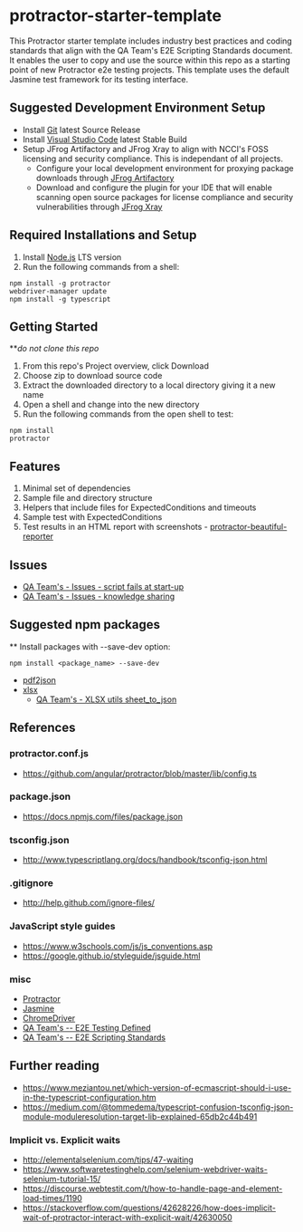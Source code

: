 # protractor-starter-template

This Protractor starter template includes industry best practices and coding standards that align with the QA Team's E2E Scripting Standards document. It enables the user to copy and use the source within this repo as a starting point of new Protractor e2e testing projects. This template uses the default Jasmine test framework for its testing interface.

## Suggested Development Environment Setup
- Install [Git](https://git-scm.com/download/) latest Source Release
- Install [Visual Studio Code](https://code.visualstudio.com/) latest Stable Build
- Setup JFrog Artifactory and JFrog Xray to align with NCCI's FOSS licensing and security compliance. This is independant of all projects.
   + Configure your local development environment for proxying package downloads through [JFrog Artifactory](https://gitlab.ncci.com/open-source/jfrog/getting-started#npm) 
   + Download and configure the plugin for your IDE that will enable scanning open source packages for license compliance and security vulnerabilities through [JFrog Xray](https://gitlab.ncci.com/open-source/jfrog/getting-started/-/blob/master/PLUGINS.md#visual-studio-code)

## Required Installations and Setup

1. Install [Node.js](https://nodejs.org/en/) LTS version
2. Run the following commands from a shell:
```
npm install -g protractor
webdriver-manager update
npm install -g typescript
```

## Getting Started

***do not clone this repo*
1. From this repo's Project overview, click Download 
2. Choose zip to download source code
3. Extract the downloaded directory to a local directory giving it a new name
4. Open a shell and change into the new directory
5. Run the following commands from the open shell to test:
```
npm install
protractor
```
<!-- 
GitLab New Project

git init
git remote add origin ssh://git@gitlab.ncci.com:2222/<user_id>/<project_name>.git
git add .
git commit -m "Initial commit"
git push -u origin master

Fork this repo if want to have and modify template as your own or to modify and push back to original origin
Merge requests will be accepted for only suggested modifications to template
 -->

## Features

1. Minimal set of dependencies
2. Sample file and directory structure
3. Helpers that include files for ExpectedConditions and timeouts
4. Sample test with ExpectedConditions
5. Test results in an HTML report with screenshots - [protractor-beautiful-reporter](https://www.npmjs.com/package/protractor-beautiful-reporter)

## Issues

- [QA Team's - Issues - script fails at start-up](https://ncci.sharepoint.com/:w:/s/O365-QA/EXW8QMevgilIqcuL2u2o8nIBw9cmeevUu6ROxpZwLCuD7w?e=CqJdYj)
- [QA Team's - Issues - knowledge sharing](https://ncci.sharepoint.com/:w:/s/O365-QA/Ec-xr7QBDWtPq5rGJIPlAB8B_tTSkM9_oQR6b5o-WfMcYg?e=AEgNzn)

## Suggested npm packages

** Install packages with --save-dev option:

    npm install <package_name> --save-dev

- [pdf2json](https://www.npmjs.com/package/pdf2json)
- [xlsx](https://www.npmjs.com/package/xlsx)
  - [QA Team's - XLSX utils sheet_to_json](https://ncci.sharepoint.com/:w:/s/O365-QA/ETZdpU2SwjJBl6_T2l5BlI0BLYCukYQF1TLIJB79vFMjyA?e=rggyNu)

## References
### protractor.conf.js

- https://github.com/angular/protractor/blob/master/lib/config.ts

### package.json

- https://docs.npmjs.com/files/package.json

### tsconfig.json

- http://www.typescriptlang.org/docs/handbook/tsconfig-json.html

### .gitignore

- http://help.github.com/ignore-files/

### JavaScript style guides

- https://www.w3schools.com/js/js_conventions.asp
- https://google.github.io/styleguide/jsguide.html

### misc

- [Protractor](https://www.protractortest.org/#/toc)
- [Jasmine](https://jasmine.github.io/)
- [ChromeDriver](https://sites.google.com/a/chromium.org/chromedriver/capabilities)
- [QA Team's -- E2E Testing Defined](https://ncci.sharepoint.com/:w:/r/sites/O365-QA/_layouts/15/Doc.aspx?sourcedoc=%7B3AC53068-A0C0-4C63-9BDF-E91D3299380A%7D&file=E2E%20Testing%20Defined.docx&action=default&mobileredirect=true)
- [QA Team's -- E2E Scripting Standards](https://ncci.sharepoint.com/:w:/r/sites/O365-QA/_layouts/15/Doc.aspx?sourcedoc=%7BAE38FC74-7C54-44CF-8586-D684D3DB1B2E%7D&file=E2E%20Scripting%20Standards.docx&action=default&mobileredirect=true)

## Further reading

- https://www.meziantou.net/which-version-of-ecmascript-should-i-use-in-the-typescript-configuration.htm
- https://medium.com/@tommedema/typescript-confusion-tsconfig-json-module-moduleresolution-target-lib-explained-65db2c44b491

### Implicit vs. Explicit waits
- http://elementalselenium.com/tips/47-waiting
- https://www.softwaretestinghelp.com/selenium-webdriver-waits-selenium-tutorial-15/
- https://discourse.webtestit.com/t/how-to-handle-page-and-element-load-times/1190
- https://stackoverflow.com/questions/42628226/how-does-implicit-wait-of-protractor-interact-with-explicit-wait/42630050
